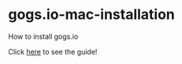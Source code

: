 # gogs.io-mac-installation
How to install gogs.io

Click [here](https://github.com/dentmaged/gogs.io-mac-installation/wiki) to see the guide!
